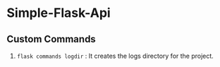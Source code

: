 # Simple-Flask-Api

## Custom Commands

1. ```flask commands logdir``` \: It creates the logs directory for the project.